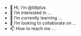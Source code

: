 - 👋 Hi, I’m @ldtplus
- 👀 I’m interested in ...
- 🌱 I’m currently learning ...
- 💞️ I’m looking to collaborate on ...
- 📫 How to reach me ...

<!---
ldtplus/ldtplus is a ✨ special ✨ repository because its `README.md` (this file) appears on your GitHub profile.
You can click the Preview link to take a look at your changes.
--->
